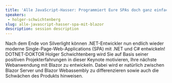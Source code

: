 ```yaml
---
title: 'Alle JavaScript-Hasser: Programmiert Eure SPAs doch ganz einfach mit .NET, C# und Blazor!'
speakers:
 - holger-schwichtenberg
slug: alle-javascript-hasser-spa-mit-blazor
description: session description
---
```

Nach dem Ende von Silverlight können .NET-Entwickler nun endlich wieder moderne Single-Page-Web-Applications (SPA) mit .NET und C# entwickeln! DOTNET-DOKTOR Holger Schwichtenberg wird Sie auf Basis seiner positiven Projekterfahrungen in dieser Keynote motivieren, Ihre nächste Webanwendung mit Blazor zu entwickeln. Dabei wird er natürlich zwischen Blazor Server und Blazor Webassembly zu differenzieren sowie auch die Schwächen des Produkts hinweisen.